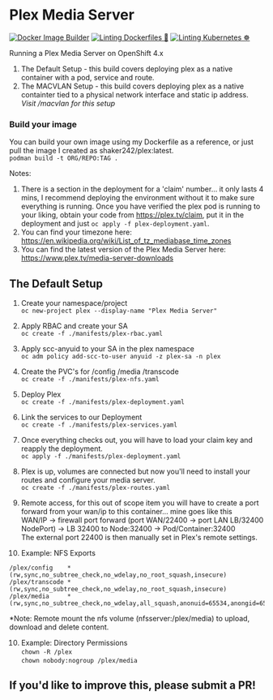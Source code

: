 # Plex Media Server
[![Docker Image Builder](https://github.com/ocpdude/plextv/actions/workflows/docker-image.yml/badge.svg)](https://github.com/ocpdude/plextv/actions/workflows/docker-image.yml) [![Linting Dockerfiles 🐳](https://github.com/ocpdude/plextv/actions/workflows/dockerfile-lint.yaml/badge.svg)](https://github.com/ocpdude/plextv/actions/workflows/dockerfile-lint.yaml) [![Linting Kubernetes ☸️](https://github.com/ocpdude/plextv/actions/workflows/kubernetes-lint.yaml/badge.svg)](https://github.com/ocpdude/plextv/actions/workflows/kubernetes-lint.yaml)

Running a Plex Media Server on OpenShift 4.x 
1. The Default Setup - this build covers deploying plex as a native container with a pod, service and route.
2. The MACVLAN Setup - this build covers deploying plex as a native containter tied to a physical network interface and static ip address. \
*Visit /macvlan for this setup*

### Build your image
You can build your own image using my Dockerfile as a reference, or just pull the image I created as shaker242/plex:latest. \
`podman build -t ORG/REPO:TAG .` 

Notes:
1.  There is a section in the deployment for a 'claim' number... it only lasts 4 mins, I recommend deploying the environment without it to make sure everything is running. Once you have verified the plex pod is running to your liking, obtain your code from https://plex.tv/claim, put it in the deployment and just `oc apply -f plex-deployment.yaml`.
2. You can find your timezone here: https://en.wikipedia.org/wiki/List_of_tz_mediabase_time_zones 
3. You can find the latest version of the Plex Media Server here: https://www.plex.tv/media-server-downloads 


## The Default Setup

1. Create your namespace/project \
`oc new-project plex --display-name "Plex Media Server"`

2. Apply RBAC and create your SA \
`oc create -f ./manifests/plex-rbac.yaml`

3. Apply scc-anyuid to your SA in the plex namespace \
`oc adm policy add-scc-to-user anyuid -z plex-sa -n plex`

4. Create the PVC's for /config /media /transcode \
`oc create -f ./manifests/plex-nfs.yaml`

5. Deploy Plex \
`oc create -f ./manifests/plex-deployment.yaml`

5. Link the services to our Deployment \
`oc create -f ./manifests/plex-services.yaml`

6. Once everything checks out, you will have to load your claim key and reapply the deployment. \
`oc apply -f ./manifests/plex-deployment.yaml`

7. Plex is up, volumes are connected but now you'll need to install your routes and configure your media server. \
`oc create -f ./manifests/plex-routes.yaml`

8. Remote access, for this out of scope item you will have to create a port forward from your wan/ip to this container... mine goes like this \
WAN/IP -> firewall port forward (port WAN/22400 -> port LAN LB/32400 NodePort) -> LB 32400 to Node:32400 -> Pod/Container:32400 \
The external port 22400 is then manually set in Plex's remote settings.

9. Example: NFS Exports
```
/plex/config    *(rw,sync,no_subtree_check,no_wdelay,no_root_squash,insecure)
/plex/transcode	*(rw,sync,no_subtree_check,no_wdelay,no_root_squash,insecure)
/plex/media     *(rw,sync,no_subtree_check,no_wdelay,all_squash,anonuid=65534,anongid=65534,insecure)	
```
*Note: Remote mount the nfs volume (nfsserver:/plex/media) to upload, download and delete content.

10. Example: Directory Permissions \
`chown -R /plex` \
`chown nobody:nogroup /plex/media` 

## If you'd like to improve this, please submit a PR!
